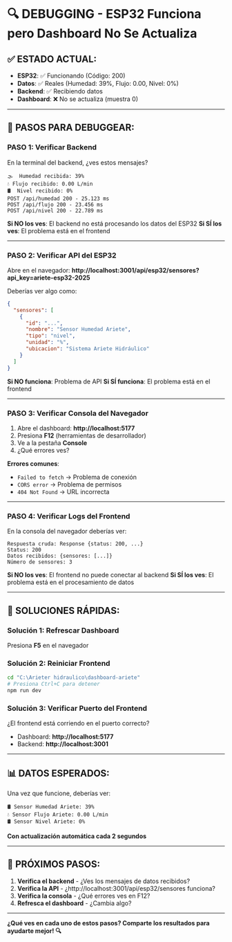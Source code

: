 # 🔍 DEBUGGING - ESP32 Funciona pero Dashboard No Se Actualiza

## ✅ ESTADO ACTUAL:
- **ESP32**: ✅ Funcionando (Código: 200)
- **Datos**: ✅ Reales (Humedad: 39%, Flujo: 0.00, Nivel: 0%)
- **Backend**: ✅ Recibiendo datos
- **Dashboard**: ❌ No se actualiza (muestra 0)

---

## 🔧 PASOS PARA DEBUGGEAR:

### PASO 1: Verificar Backend
En la terminal del backend, ¿ves estos mensajes?
```
🌫️  Humedad recibida: 39%
💧 Flujo recibido: 0.00 L/min
🛢️  Nivel recibido: 0%
POST /api/humedad 200 - 25.123 ms
POST /api/flujo 200 - 23.456 ms
POST /api/nivel 200 - 22.789 ms
```

**Si NO los ves**: El backend no está procesando los datos del ESP32
**Si SÍ los ves**: El problema está en el frontend

---

### PASO 2: Verificar API del ESP32
Abre en el navegador: **http://localhost:3001/api/esp32/sensores?api_key=ariete-esp32-2025**

Deberías ver algo como:
```json
{
  "sensores": [
    {
      "id": "...",
      "nombre": "Sensor Humedad Ariete",
      "tipo": "nivel",
      "unidad": "%",
      "ubicacion": "Sistema Ariete Hidráulico"
    }
  ]
}
```

**Si NO funciona**: Problema de API
**Si SÍ funciona**: El problema está en el frontend

---

### PASO 3: Verificar Consola del Navegador
1. Abre el dashboard: **http://localhost:5177**
2. Presiona **F12** (herramientas de desarrollador)
3. Ve a la pestaña **Console**
4. ¿Qué errores ves?

**Errores comunes**:
- `Failed to fetch` → Problema de conexión
- `CORS error` → Problema de permisos
- `404 Not Found` → URL incorrecta

---

### PASO 4: Verificar Logs del Frontend
En la consola del navegador deberías ver:
```
Respuesta cruda: Response {status: 200, ...}
Status: 200
Datos recibidos: {sensores: [...]}
Número de sensores: 3
```

**Si NO los ves**: El frontend no puede conectar al backend
**Si SÍ los ves**: El problema está en el procesamiento de datos

---

## 🚀 SOLUCIONES RÁPIDAS:

### Solución 1: Refrescar Dashboard
Presiona **F5** en el navegador

### Solución 2: Reiniciar Frontend
```bash
cd "C:\Arieter hidraulico\dashboard-ariete"
# Presiona Ctrl+C para detener
npm run dev
```

### Solución 3: Verificar Puerto del Frontend
¿El frontend está corriendo en el puerto correcto?
- Dashboard: **http://localhost:5177**
- Backend: **http://localhost:3001**

---

## 📊 DATOS ESPERADOS:

Una vez que funcione, deberías ver:
```
🛢️ Sensor Humedad Ariete: 39%
💧 Sensor Flujo Ariete: 0.00 L/min
🛢️ Sensor Nivel Ariete: 0%
```

**Con actualización automática cada 2 segundos**

---

## 🎯 PRÓXIMOS PASOS:

1. **Verifica el backend** - ¿Ves los mensajes de datos recibidos?
2. **Verifica la API** - ¿http://localhost:3001/api/esp32/sensores funciona?
3. **Verifica la consola** - ¿Qué errores ves en F12?
4. **Refresca el dashboard** - ¿Cambia algo?

---

**¿Qué ves en cada uno de estos pasos? Comparte los resultados para ayudarte mejor! 🔍**


